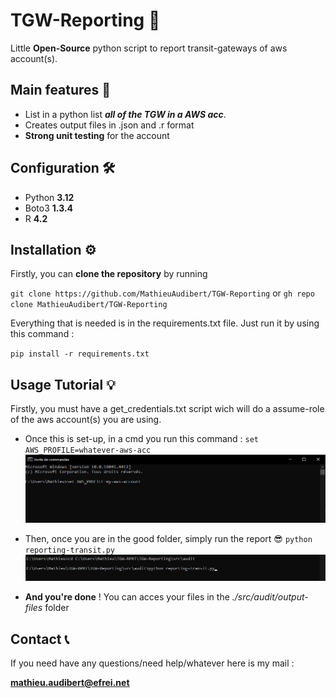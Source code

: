 # TGW-Reporting 🔌
Little **Open-Source** python script to report transit-gateways of aws account(s).

## Main features 🧙
- List in a python list ***all of the TGW in a AWS acc***.
- Creates output files in .json and .r format 
- **Strong unit testing** for the account 

## Configuration 🛠
- Python **3.12** 
- Boto3 **1.3.4**
- R **4.2**

## Installation ⚙️
Firstly, you can **clone the repository** by running 

`git clone https://github.com/MathieuAudibert/TGW-Reporting` or `gh repo clone MathieuAudibert/TGW-Reporting`

Everything that is needed is in the requirements.txt file. Just run it by using this command :

`pip install -r requirements.txt`

## Usage Tutorial 💡
Firstly, you must have a get_credentials.txt script wich will do a assume-role of the aws account(s) you are using. 

- Once this is set-up, in a cmd you run this command : `set AWS_PROFILE=whatever-aws-acc`
![set-aws-profile](./images/set-aws-profile.png)

- Then, once you are in the good folder, simply run the report 😎 `python reporting-transit.py`
![run-report](./images/run-report.png)

- **And you're done** ! You can acces your files in the *./src/audit/output-files* folder

## Contact 📞
If you need have any questions/need help/whatever here is my mail :

<ins> **mathieu.audibert@efrei.net** </ins>
